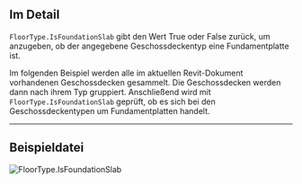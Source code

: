 ## Im Detail
`FloorType.IsFoundationSlab` gibt den Wert True oder False zurück, um anzugeben, ob der angegebene Geschossdeckentyp eine Fundamentplatte ist.

Im folgenden Beispiel werden alle im aktuellen Revit-Dokument vorhandenen Geschossdecken gesammelt. Die Geschossdecken werden dann nach ihrem Typ gruppiert. Anschließend wird mit `FloorType.IsFoundationSlab` geprüft, ob es sich bei den Geschossdeckentypen um Fundamentplatten handelt.
___
## Beispieldatei

![FloorType.IsFoundationSlab](./Revit.Elements.FloorType.IsFoundationSlab_img.jpg)
